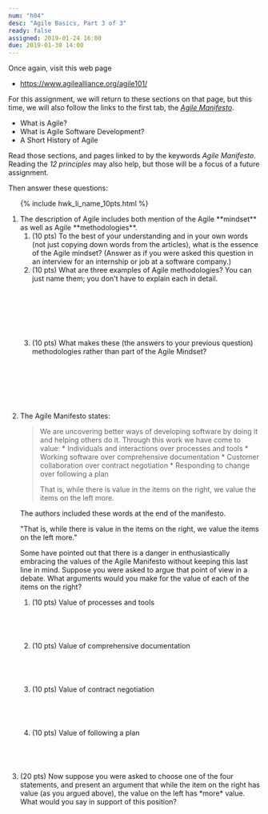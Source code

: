 ```yaml
---
num: "h04"
desc: "Agile Basics, Part 3 of 3"
ready: false
assigned: 2019-01-24 16:00
due: 2019-01-30 14:00
---
```


<div style="display:none;">https://ucsb-cs48.github.io/w19/hwk/h04/</div>

Once again, visit this web page

* <https://www.agilealliance.org/agile101/>

For this assignment, we will return to these sections on that page, but this time, we will also follow the links to
the first tab, the  [*Agile Manifesto*](https://www.agilealliance.org/agile101/the-agile-manifesto/).

* What is Agile?
* What is Agile Software Development?
* A Short History of Agile

Read those sections, and pages linked to by the keywords *Agile Manifesto*.  Reading the *12 principles* may also help, but those will be a focus of a future assignment.

Then answer these questions:

<ol>

{% include hwk_li_name_10pts.html %}

<li style="margin-bottom:8em;" markdown="1"> The description of Agile includes both mention of the Agile **mindset** as well as Agile **methodologies**.


<ol>

<li style="margin-bottom:0em;" markdown="1"> (10 pts) To the best of your understanding and in your own words (not just copying down words from the articles), what is the essence of the Agile mindset?   (Answer as if you were asked this question in an interview for an internship or job at a software company.)

</li>

<li style="margin-bottom:8em;" markdown="1"> (10 pts) What are three examples of Agile methodologies?  You can just name them; you don't have to explain each in detail.

</li>

<li style="margin-bottom:1em;" markdown="1"> (10 pts) What makes these (the answers to your previous question) methodologies rather than part of the Agile Mindset?

</li>

</ol>

<div class="pagebreak">
</div>

</li>

<li style="margin-bottom:1em;" markdown="1"> The Agile Manifesto states:

<blockquote markdown="1">
We are uncovering better ways of developing software by doing it and helping others do it. Through this work we have come to value:
* Individuals and interactions over processes and tools
* Working software over comprehensive documentation
* Customer collaboration over contract negotiation
* Responding to change over following a plan

That is, while there is value in the items on the right, we value the items on the left more.
</blockquote>


The authors included these words at the end of the manifesto.

"That is, while there is value in the items on the right, we value the items on the left more."
  
Some have pointed out that there is a danger in enthusiastically embracing the values of the Agile Manifesto without keeping this last line in mind.   Suppose you were asked to argue that point of view in a debate.  What arguments would you make for the value of each of the items on the right?

<ol>
<li style="margin-bottom:5em;" > (10 pts) Value of processes and tools
</li>

<li style="margin-bottom:5em;" > (10 pts) Value of comprehensive documentation
</li>

<li style="margin-bottom:5em;" > (10 pts) Value of contract negotiation
</li>

<li style="margin-bottom:5em;" > (10 pts) Value of following a plan
</li>

</ol>
  
</li>


<li markdown="1" style="margin-bottom:15em;" > (20 pts) Now suppose you were asked to choose one of the four statements, and present an argument that while the item on the right has value (as you argued above), the value on the left has *more* value.  What would you say in support of this position?
  
</li>

</ol>
